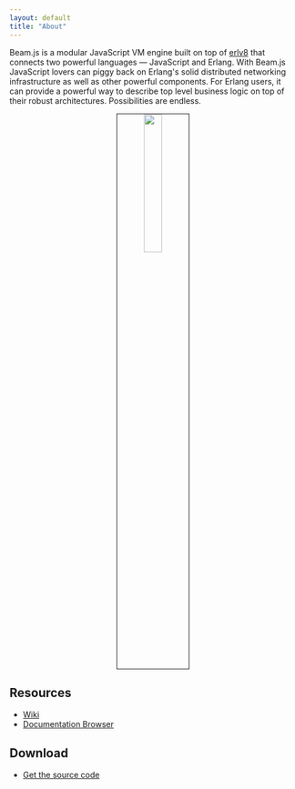 ```yaml
---
layout: default
title: "About"
---
```


Beam.js is a modular JavaScript VM engine built on top of [erlv8](https://github.com/beamjs/erlv8/wiki) that connects two powerful languages — JavaScript and Erlang. With Beam.js JavaScript lovers can piggy back on Erlang's solid distributed networking infrastructure as well as other powerful components. For Erlang users, it can provide a powerful way to describe top level business logic on top
of their robust architectures. Possibilities are endless.

<center>
	<a href="https://img.skitch.com/20101225-m374mjh1cnp7ifya2srkab4qpk.jpg" rel="lightbox" title="Inter-node messaging and pattern matching"><img src="https://img.skitch.com/20101225-m374mjh1cnp7ifya2srkab4qpk.jpg" width="25%" height="25%" border="1"/></a>
</center>

Resources
---------

* [Wiki](https://github.com/beamjs/beamjs/wiki)
* [Documentation Browser](http://doc.beamjs.org)

Download
--------

* [Get the source code](https://github.com/beamjs/beamjs)